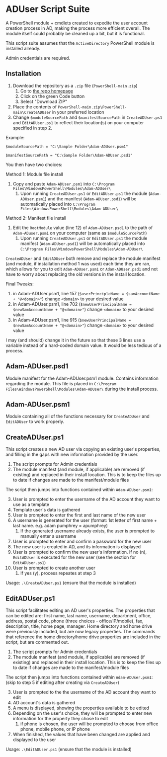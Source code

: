 # ADUser Script Suite
A PowerShell module + cmdlets created to expedite the user account creation process in AD, making the process more efficient overall. The module itself could probably be cleaned up a bit, but it is functional.

This script suite assumes that the `ActiveDirectory` PowerShell module is installed already.

Admin credentials are required.

## Installation
1. Download the repository as a `.zip` file (`PowerShell-main.zip`)
    1. Go to [the repo homepage](https://github.com/AdamPumphrey/PowerShell)
    2. Click on the green Code button
    3. Select "Download ZIP"
2. Place the contents of `PowerShell-main.zip\PowerShell-main\CreateADUser` in your preferred location
3. Change `$moduleSourcePath` and `$manifestSourcePath` in `CreateADUser.ps1` and `EditADUser.ps1` to reflect their location(s) on your computer specified in step 2. 

Example: 

`$moduleSourcePath = "C:\Sample Folder\Adam-ADUser.psm1"`

`$manifestSourcePath = "C:\Sample Folder\Adam-ADUser.psd1"`

You then have two choices:

Method 1: Module file install
1. Copy and paste `Adam-ADUser.psm1` into `C:\Program Files\WindowsPowerShell\Modules\Adam-ADUser\`
    1. Upon running `CreateADUser.ps1` or `EditADUser.ps1` the module (`Adam-ADUser.psm1`) and the manifest (`Adam-ADUser.psd1`) will be automatically placed into `C:\Program Files\WindowsPowerShell\Modules\Adam-ADUser\`

Method 2: Manifest file install
1. Edit the `RootModule` value (line 12) of `Adam-ADUser.psd1` to the path of `Adam-ADuser.psm1` on your computer (same as `$moduleSourcePath`)
    1. Upon running `CreateADUser.ps1` or `EditADUser.ps1` the module manifest (`Adam-ADUser.psd1`) will be automatically placed into `C:\Program Files\WindowsPowerShell\Modules\Adam-ADUser\`

`CreateADUser` and `EditADUser` both remove and replace the module manifest (and module, if installation method 1 was used) each time they are ran, which allows for you to edit `Adam-ADUser.psm1` or `Adam-ADUser.psd1` and not have to worry about replacing the old versions in the install location.

Final Tweaks:
1. in Adam-ADUser.psm1, line 157 (`$userPrincipleName = $samAccountName + "@<domain>"`) change `<domain>` to your desired value
2. in Adam-ADUser.psm1, line 702 (`$newUserPrincipalName = $newSamAccountName + "@<domain>"`) change `<domain>` to your desired value
3. in Adam-ADUser.psm1, line 915 (`$newUserPrincipalName = $newSamAccountName + "@<domain>"`) change `<domain>` to your desired value

I may (and should) change it in the future so that these 3 lines use a variable instead of a hard-coded domain value. It would be less tedious of a process.

## Adam-ADUser.psd1
Module manifest for the Adam-ADUser.psm1 module. Contains information regarding the module.
This file is placed in `C:\Program Files\WindowsPowerShell\Modules\Adam-ADUser\` during the install process.

## Adam-ADUser.psm1
Module containing all of the functions necessary for `CreateADUser` and `EditADUser` to work properly.

## CreateADUser.ps1
This script creates a new AD user via copying an existing user's properties, and filling in the gaps with new information provided by the user.

1. The script prompts for Admin credentials
2. The module manifest (and module, if applicable) are removed (if existing) and replaced in their install location. This is to keep the files up to date if changes are made to the manifest/module files

The script then jumps into functions contained within `Adam-ADUser.psm1`:

3. User is prompted to enter the username of the AD account they want to use as a template
4. Template user's data is gathered
5. User is prompted to enter the first and last name of the new user
6. A username is generated for the user (format: 1st letter of first name + last name. e.g. adam pumphrey = apumphrey)
    1. If the generated username already exists, the user is prompted to manually enter a username
7. User is prompted to enter and confirm a password for the new user
8. The new user is created in AD, and its information is displayed
9. User is prompted to confirm the new user's information. If no (n), `EditADUser` is executed for the new user (see the section for `EditADUser.ps1`)
10. User is prompted to create another user
    1. If yes (y), process repeates at step 3

Usage: `.\CreateADUser.ps1` (ensure that the module is installed)

## EditADUser.ps1
This script facilitates editing an AD user's properties. The properties that can be edited are: first name, last name, username, department, office, address, postal code, phone (three choices - office/IP/mobile), fax, description, title, home page, manager. Home directory and home drive were previously included, but are now legacy properties. The commands that reference the home directory/home drive properties are included in the script, but are commented out.

1. The script prompts for Admin credentials
2. The module manifest (and module, if applicable) are removed (if existing) and replaced in their install location. This is to keep the files up to date if changes are made to the manifest/module files

The script then jumps into functions contained within `Adam-ADUser.psm1`:
(skip to step 5 if editing after creating via `CreateADUser`)

3. User is prompted to the the username of the AD account they want to edit 
4. AD account's data is gathered
5. A menu is displayed, showing the properties available to be edited
6. Depending on the user's choice, they will be prompted to enter new information for the property they chose to edit
    1. if phone is chosen, the user will be prompted to choose from office phone, mobile phone, or IP phone
7. When finished, the values that have been changed are applied and displayed to the user

Usage: `.\EditADUser.ps1` (ensure that the module is installed)

